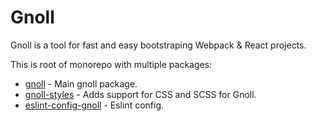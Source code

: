 # Gnoll

Gnoll is a tool for fast and easy bootstraping Webpack & React projects.

This is root of monorepo with multiple packages:

- [gnoll](https://github.com/sunflowerdeath/gnoll/tree/master/packages/gnoll) - Main gnoll package.
- [gnoll-styles](https://github.com/sunflowerdeath/gnoll/tree/master/packages/gnoll-styles) - Adds support for CSS and SCSS for Gnoll.
- [eslint-config-gnoll](https://github.com/sunflowerdeath/gnoll/tree/master/packages/eslint-config-gnoll) - Eslint config.

